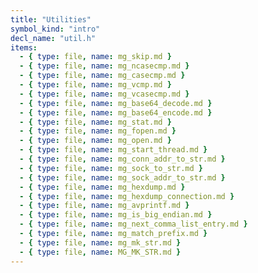 ```yaml
---
title: "Utilities"
symbol_kind: "intro"
decl_name: "util.h"
items:
  - { type: file, name: mg_skip.md }
  - { type: file, name: mg_ncasecmp.md }
  - { type: file, name: mg_casecmp.md }
  - { type: file, name: mg_vcmp.md }
  - { type: file, name: mg_vcasecmp.md }
  - { type: file, name: mg_base64_decode.md }
  - { type: file, name: mg_base64_encode.md }
  - { type: file, name: mg_stat.md }
  - { type: file, name: mg_fopen.md }
  - { type: file, name: mg_open.md }
  - { type: file, name: mg_start_thread.md }
  - { type: file, name: mg_conn_addr_to_str.md }
  - { type: file, name: mg_sock_to_str.md }
  - { type: file, name: mg_sock_addr_to_str.md }
  - { type: file, name: mg_hexdump.md }
  - { type: file, name: mg_hexdump_connection.md }
  - { type: file, name: mg_avprintf.md }
  - { type: file, name: mg_is_big_endian.md }
  - { type: file, name: mg_next_comma_list_entry.md }
  - { type: file, name: mg_match_prefix.md }
  - { type: file, name: mg_mk_str.md }
  - { type: file, name: MG_MK_STR.md }
---
```




